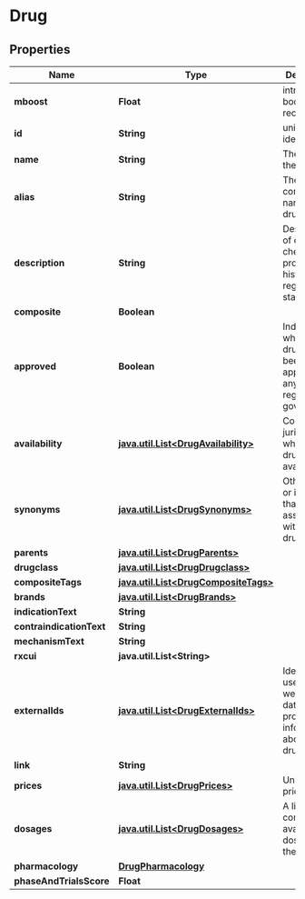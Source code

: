 # Drug

## Properties
Name | Type | Description | Notes
------------ | ------------- | ------------- | -------------
**mboost** | **Float** | intrinsic boost to the record. |  [optional]
**id** | **String** | unique identifier. | 
**name** | **String** | The name of the drug. | 
**alias** | **String** | The most common name for the drug. |  [optional]
**description** | **String** | Descriptions of drug chemical properties, history and regulatory status. |  [optional]
**composite** | **Boolean** |  |  [optional]
**approved** | **Boolean** | Indicates whether this drug has been approved by any regulating government. | 
**availability** | [**java.util.List&lt;DrugAvailability&gt;**](DrugAvailability.md) | Countries or jurisdictions where this drug is available. |  [optional]
**synonyms** | [**java.util.List&lt;DrugSynonyms&gt;**](DrugSynonyms.md) | Other names or identifiers that are associated with this drug. |  [optional]
**parents** | [**java.util.List&lt;DrugParents&gt;**](DrugParents.md) |  |  [optional]
**drugclass** | [**java.util.List&lt;DrugDrugclass&gt;**](DrugDrugclass.md) |  |  [optional]
**compositeTags** | [**java.util.List&lt;DrugCompositeTags&gt;**](DrugCompositeTags.md) |  |  [optional]
**brands** | [**java.util.List&lt;DrugBrands&gt;**](DrugBrands.md) |  |  [optional]
**indicationText** | **String** |  |  [optional]
**contraindicationText** | **String** |  |  [optional]
**mechanismText** | **String** |  |  [optional]
**rxcui** | **java.util.List&lt;String&gt;** |  |  [optional]
**externalIds** | [**java.util.List&lt;DrugExternalIds&gt;**](DrugExternalIds.md) | Identifiers used in other websites or databases providing information about this drug. |  [optional]
**link** | **String** |  |  [optional]
**prices** | [**java.util.List&lt;DrugPrices&gt;**](DrugPrices.md) | Unit drug prices. |  [optional]
**dosages** | [**java.util.List&lt;DrugDosages&gt;**](DrugDosages.md) | A list of the commercially available dosages of the drug. |  [optional]
**pharmacology** | [**DrugPharmacology**](DrugPharmacology.md) |  |  [optional]
**phaseAndTrialsScore** | **Float** |  |  [optional]
